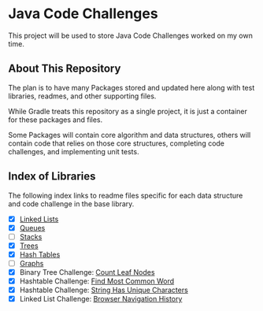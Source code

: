 # Java Code Challenges

This project will be used to store Java Code Challenges worked on my own time.

## About This Repository

The plan is to have many Packages stored and updated here along with test libraries, readmes, and other supporting files.

While Gradle treats this repository as a single project, it is just a container for these packages and files.

Some Packages will contain core algorithm and data structures, others will contain code that relies on those core structures, completing code challenges, and implementing unit tests.

## Index of Libraries

The following index links to readme files specific for each data structure and code challenge in the base library.

- [X] [Linked Lists](docs/readme-linkedlist.md)
- [X] [Queues](docs/readme-queues.md)
- [ ] [Stacks](docs/readme-stacks.md)
- [X] [Trees](docs/readme-trees.md)
- [X] [Hash Tables](docs/readme-hashtable.md)
- [ ] [Graphs](docs/readme-graphs.md)
- [X] Binary Tree Challenge: [Count Leaf Nodes](docs/readme-leafCounterChallenge.md)
- [X] Hashtable Challenge: [Find Most Common Word](docs/readme-mostCommonWordChallenge.md)
- [X] Hashtable Challenge: [String Has Unique Characters](docs/readme-uniqueCharsInString.md)
- [X] Linked List Challenge: [Browser Navigation History](docs/readme-browserNavHistoryChallenge.md)
